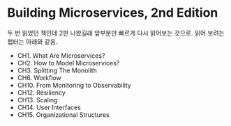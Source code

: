 # Building Microservices, 2nd Edition

두 번 읽었던 책인데 2판 나왔길래 앞부분만 빠르게 다시 읽어보는 것으로. 읽어 보려는 챕터는 아래와 같음.

- CH1. What Are Microservices?
- CH2. How to Model Microservices?
- CH3. Splitting The Monolith
- CH6. Workflow
- CH10. From Monitoring to Observability
- CH12. Resiliency
- CH13. Scaling
- CH14. User Interfaces
- CH15. Organizational Structures
